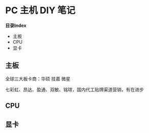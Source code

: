 # PC 主机 DIY 笔记


**目录Index**

* 主板
* CPU
* 显卡


## 主板

全球三大板卡商：华硕 技嘉 微星

七彩虹、昂达、盈通、双敏、铭瑄，国内代工贴牌渠道营销，有在进步


## CPU




## 显卡
